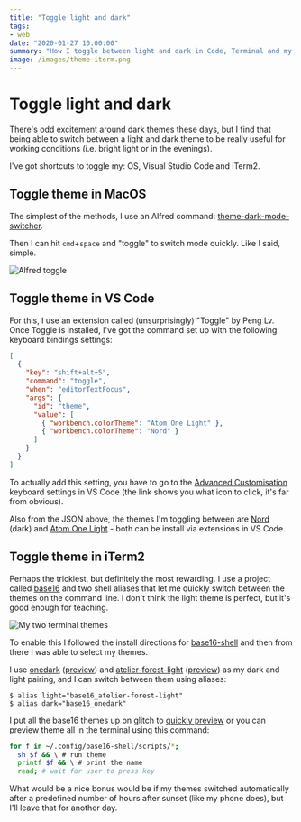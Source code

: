 ```yaml
---
title: "Toggle light and dark"
tags:
- web
date: "2020-01-27 10:00:00"
summary: "How I toggle between light and dark in Code, Terminal and my OS"
image: /images/theme-iterm.png
---
```


# Toggle light and dark

There's odd excitement around dark themes these days, but I find that being able to switch between a light and dark theme to be really useful for working conditions (i.e. bright light or in the evenings).

I've got shortcuts to toggle my: OS, Visual Studio Code and iTerm2.

<!--more-->

## Toggle theme in MacOS

The simplest of the methods, I use an Alfred command: [theme-dark-mode-switcher](https://www.alfredforum.com/topic/11561-macos-mojave-theme-dark-mode-switcher/).

Then I can hit `cmd`+`space` and "toggle" to switch mode quickly. Like I said, simple.

![Alfred toggle](/images/theme-alfred.png)

## Toggle theme in VS Code

For this, I use an extension called (unsurprisingly) "Toggle" by Peng Lv. Once Toggle is installed, I've got the command set up with the following keyboard bindings settings:

```json
[
  {
    "key": "shift+alt+5",
    "command": "toggle",
    "when": "editorTextFocus",
    "args": {
      "id": "theme",
      "value": [
        { "workbench.colorTheme": "Atom One Light" },
        { "workbench.colorTheme": "Nord" }
      ]
    }
  }
]
```

To actually add this setting, you have to go to the [Advanced Customisation](https://code.visualstudio.com/docs/getstarted/keybindings#_advanced-customization) keyboard settings in VS Code (the link shows you what icon to click, it's far from obvious).

Also from the JSON above, the themes I'm toggling between are [Nord](https://marketplace.visualstudio.com/items?itemName=arcticicestudio.nord-visual-studio-code) (dark) and [Atom One Light](https://marketplace.visualstudio.com/items?itemName=akamud.vscode-theme-onelight) - both can be install via extensions in VS Code.

## Toggle theme in iTerm2

Perhaps the trickiest, but definitely the most rewarding. I use a project called [base16](https://github.com/chriskempson/base16/) and two shell aliases that let me quickly switch between the themes on the command line. I don't think the light theme is perfect, but it's good enough for teaching.

![My two terminal themes](/images/theme-iterm.png)

To enable this I followed the install directions for [base16-shell](https://github.com/chriskempson/base16-shell) and then from there I was able to select my themes.

I use [onedark](https://github.com/tilal6991/base16-onedark-scheme) ([preview](https://base16.glitch.me/previews/base16-onedark.html)) and [atelier-forest-light](https://github.com/atelierbram/base16-atelier-schemes) ([preview](https://base16.glitch.me/previews/base16-atelier-forest-light.html)) as my dark and light pairing, and I can switch between them using aliases:

```shell
$ alias light="base16_atelier-forest-light"
$ alias dark="base16_onedark"
```

I put all the base16 themes up on glitch to [quickly preview](https://base16.glitch.me/previews/) or you can preview theme all in the terminal using this command:

```bash
for f in ~/.config/base16-shell/scripts/*;
  sh $f && \ # run theme
  printf $f && \ # print the name
  read; # wait for user to press key
```

What would be a nice bonus would be if my themes switched automatically after a predefined number of hours after sunset (like my phone does), but I'll leave that for another day.
